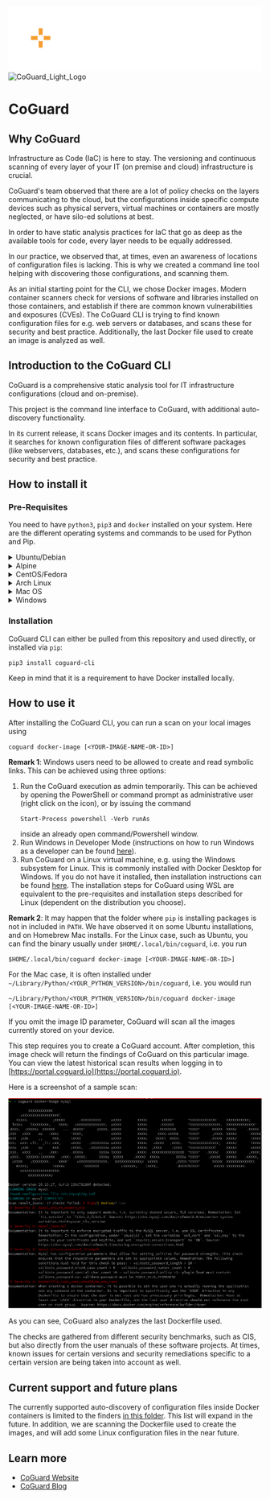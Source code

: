 ![CoGuard Logo Dark](https://github.com/coguardio/coguard-cli/raw/master/logo_dark_mode.png#gh-dark-mode-only)![CoGuard_Light_Logo](https://github.com/coguardio/coguard-cli/raw/master/logo.png#gh-light-mode-only)

# CoGuard

## Why CoGuard

Infrastructure as Code (IaC) is here to stay. The versioning and
continuous scanning of every layer of your IT (on premise and cloud)
infrastructure is crucial.

CoGuard's team observed that there are a lot of policy checks on the layers
communicating to the cloud, but the configurations inside specific
compute devices such as physical servers, virtual machines or
containers are mostly neglected, or have silo-ed solutions at best.

In order to have static analysis practices for IaC that go as deep as
the available tools for code, every layer needs to be equally addressed.

In our practice, we observed that, at times, even an awareness of
locations of configuration files is lacking. This is why we created a
command line tool helping with discovering those configurations, and
scanning them.

As an initial starting point for the CLI, we chose Docker images. Modern
container scanners check for versions of software and libraries
installed on those containers, and establish if there are common known
vulnerabilities and exposures (CVEs). The
CoGuard CLI is trying to find known configuration files for e.g. web
servers or databases, and scans these for security and best practice.
Additionally, the last Docker file used to create an image is analyzed
as well.

## Introduction to the CoGuard CLI

CoGuard is a comprehensive static analysis tool for IT infrastructure
configurations (cloud and on-premise).

This project is the command line interface to CoGuard, with additional
auto-discovery functionality.

In its current release, it scans Docker images and its contents.
In particular, it searches for known configuration files of different
software packages (like webservers, databases, etc.), and scans these
configurations for security and best practice.

## How to install it

### Pre-Requisites

You need to have `python3`, `pip3` and `docker` installed on your system.
Here are the different operating systems and commands to be used for Python and Pip.

<details>
<summary>Ubuntu/Debian</summary>

```shell
sudo apt install -y python3 python3-pip
```
</details>

<details>
<summary>Alpine</summary>

```shell
apk add python3 py3-pip
```
</details>

<details>
<summary>CentOS/Fedora</summary>

```shell
sudo yum install -y python3 python3-pip
```
</details>

<details>
<summary>Arch Linux</summary>

```shell
sudo pacman -S python python-pip
```
</details>

<details>
<summary>Mac OS</summary>
Assuming you are using [Homebrew](https://brew.sh), you have to run

```shell
brew install python3
```
</details>

<details>
<summary>Windows</summary>

Download Python3 for Windows using [this link](https://www.python.org/downloads/windows/), and
install it.

</details>

### Installation

CoGuard CLI can either be pulled from this repository and used
directly, or installed via `pip`:

```shell
pip3 install coguard-cli
```

Keep in mind that it is a requirement to have Docker installed locally.

## How to use it

After installing the CoGuard CLI, you can run a scan on your local images
using

```shell
coguard docker-image [<YOUR-IMAGE-NAME-OR-ID>]
```

**Remark 1**: Windows users need to be allowed to create and read symbolic links.
This can be achieved using three options:
1. Run the CoGuard execution as admin temporarily. This can be achieved by opening the
   PowerShell or command prompt as administrative user (right click on the icon),
   or by issuing the command
   ```shell
   Start-Process powershell -Verb runAs
   ```
   inside an already open command/Powershell window.
2. Run Windows in Developer Mode (instructions on how to run Windows as a developer can
   be found [here](https://docs.microsoft.com/en-us/gaming/game-bar/guide/developer-mode)).
3. Run CoGuard on a Linux virtual machine, e.g. using the Windows subsystem for Linux.
   This is commonly installed with Docker Desktop for Windows. If you do not have it installed,
   then installation instructions can be found
   [here](https://docs.microsoft.com/en-us/windows/wsl/install).
   The installation steps for CoGuard using WSL are equivalent to the pre-requisites
   and installation steps described for Linux (dependent on the distribution you choose).


**Remark 2**: It may happen that the folder where `pip` is installing packages is not
in included in `PATH`. We have observed it on some Ubuntu installations, and on
Homebrew Mac installs. For the Linux case, such as Ubuntu,
you can find the binary usually under `$HOME/.local/bin/coguard`, i.e. you run
```shell
$HOME/.local/bin/coguard docker-image [<YOUR-IMAGE-NAME-OR-ID>]
```
For the Mac case, it is often installed under `~/Library/Python/<YOUR_PYTHON_VERSION>/bin/coguard`, i.e. you would run
```shell
~/Library/Python/<YOUR_PYTHON_VERSION>/bin/coguard docker-image [<YOUR-IMAGE-NAME-OR-ID>]
```

If you omit the image ID parameter, CoGuard will scan all the images currently
stored on your device.

This step requires you to create a CoGuard account.
After completion, this image check will return the findings of CoGuard
on this particular image. You can view the latest historical scan results
when logging in to [https://portal.coguard.io](https://portal.coguard.io).

Here is a screenshot of a sample scan:

![](./screenshot.png)

As you can see, CoGuard also analyzes the last Dockerfile used.

The checks are gathered from different security benchmarks, such as CIS, but also
directly from the user manuals of these software projects. At times, known issues for
certain versions and security remediations specific to a certain version are being taken
into account as well.

## Current support and future plans

The currently supported auto-discovery of configuration files inside
Docker containers is limited to the finders
[in this folder](https://github.com/coguardio/coguard-cli/tree/master/src/coguard_cli/image_check/config_file_finders). This list
will expand in the future. In addition, we are scanning the
Dockerfile used to create the images, and will add some Linux
configuration files in the near future.

## Learn more

- [CoGuard Website](https://www.coguard.io)
- [CoGuard Blog](https://www.coguard.io/blog)

